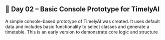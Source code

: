 ## 📅 Day 02 – Basic Console Prototype for TimelyAI
A simple console-based prototype of TimelyAI was created. It uses default data and includes basic functionality to select classes and generate a timetable. This is an early version to demonstrate core logic and structure
